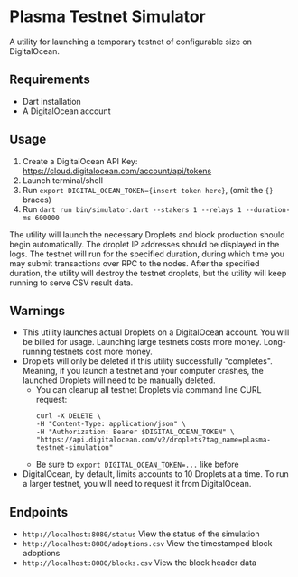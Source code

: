 # Plasma Testnet Simulator
A utility for launching a temporary testnet of configurable size on DigitalOcean.

## Requirements
- Dart installation
- A DigitalOcean account

## Usage
1. Create a DigitalOcean API Key: https://cloud.digitalocean.com/account/api/tokens
1. Launch terminal/shell
1. Run `export DIGITAL_OCEAN_TOKEN={insert token here}`, (omit the `{}` braces)
1. Run `dart run bin/simulator.dart --stakers 1 --relays 1 --duration-ms 600000`

The utility will launch the necessary Droplets and block production should begin automatically. The droplet IP addresses should be displayed in the logs. The testnet will run for the specified duration, during which time you may submit transactions over RPC to the nodes. After the specified duration, the utility will destroy the testnet droplets, but the utility will keep running to serve CSV result data.

## Warnings
- This utility launches actual Droplets on a DigitalOcean account. You will be billed for usage. Launching large testnets costs more money. Long-running testnets cost more money.
- Droplets will only be deleted if this utility successfully "completes". Meaning, if you launch a testnet and your computer crashes, the launched Droplets will need to be manually deleted.
  - You can cleanup all testnet Droplets via command line CURL request:
    ```
    curl -X DELETE \
    -H "Content-Type: application/json" \
    -H "Authorization: Bearer $DIGITAL_OCEAN_TOKEN" \
    "https://api.digitalocean.com/v2/droplets?tag_name=plasma-testnet-simulation"
    ```
  - Be sure to `export DIGITAL_OCEAN_TOKEN=...` like before
- DigitalOcean, by default, limits accounts to 10 Droplets at a time. To run a larger testnet, you will need to request it from DigitalOcean.



## Endpoints
- `http://localhost:8080/status` View the status of the simulation
- `http://localhost:8080/adoptions.csv` View the timestamped block adoptions
- `http://localhost:8080/blocks.csv` View the block header data